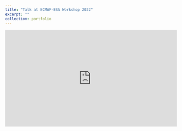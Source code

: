 ```yaml
---
title: "Talk at ECMWF-ESA Workshop 2022"
excerpt: ""
collection: portfolio
---
```



<div id="small, myiframe">
            <iframe width="560" height="315" src="https://vimeo.com/771675907/a62e4a77f1" title="" frameborder="0" allow="accelerometer; autoplay; clipboard-write; encrypted-media; gyroscope; picture-in-picture" allowfullscreen></iframe>
</div>